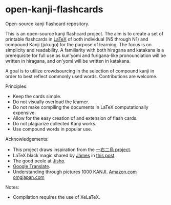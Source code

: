 # open-kanji-flashcards
Open-source kanji flashcard repository.

This is an open-source kanji flashcard project. The aim is to create a set of printable flashcards in [LaTeX](https://www.latex-project.org) of both individual (N5 through N1) and compound Kanji (jukugo) for the purpose of learning. The focus is on simplicity and readability. A familiarity with both hiragana and katakana is a prerequisite for full use as kun'yomi and furigana-like pronounciation will be written in hiragana, and on'yomi will be written in katakana.

A goal is to utilize crowdsourcing in the selection of compound kanji in order to best reflect commonly used words. Contributions are welcome.

Principles:
* Keep the cards simple.
* Do not visually overload the learner.
* Do not make compiling the documents in LaTeX computationally expensive.
* Allow for the easy creation of and extension of flash cards.
* Do not plagiarize collected Kanji works.
* Use compound words in popular use.

Acknowledgements:
* This project draws inspiration from the [一右二烏 project](https://github.com/makemeunsee/ichimiginikarasu).
* LaTeX black magic shared by [Jämes](https://tex.stackexchange.com/users/108649/jämes) in [this post](https://tex.stackexchange.com/a/509766).
* The good peole at [Jisho](https://jisho.org).
* [Google Translate](https://translate.google.com).
* Understanding through pictures 1000 KANJI. [Amazon.com](https://www.amazon.com/Understanding-through-pictures1000KANJI-イラストで覚える漢字1000/dp/4816362053/) [omgjapan.com](https://omgjapan.com/products/understanding-through-pictures-1000-kanji)

Notes:
* Compilation requires the use of XeLaTeX.

